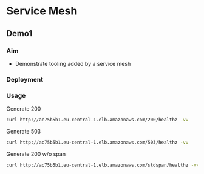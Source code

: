 # Service Mesh

## Demo1

### Aim

- Demonstrate tooling added by a service mesh

### Deployment



### Usage

Generate 200

```sh
curl http://ac75b5b1.eu-central-1.elb.amazonaws.com/200/healthz -vv
```

Generate 503

```sh
curl http://ac75b5b1.eu-central-1.elb.amazonaws.com/503/healthz -vv
```

Generate 200 w/o span

```sh
curl http://ac75b5b1.eu-central-1.elb.amazonaws.com/stdspan/healthz -vv
```
